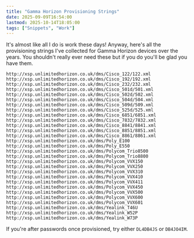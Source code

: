 ```yaml
---
title: "Gamma Horizon Provisioning Strings"
date: 2025-09-09T16:54:00
lastmod: 2025-10-14T18:05:00
tags: ["Snippets", "Work"]
---
```


It's almost like all I do is work these days! Anyway, here's all the provisioning strings I've collected for Gamma Horizon devices over the years. You shouldn't really ever need these but if you do you'll be glad you have them.

```
http://xsp.unlimitedhorizon.co.uk/dms/Cisco_122/122.xml
http://xsp.unlimitedhorizon.co.uk/dms/Cisco_192/192.xml
http://xsp.unlimitedhorizon.co.uk/dms/Cisco_232/232.xml
http://xsp.unlimitedhorizon.co.uk/dms/Cisco_501d/501.xml
http://xsp.unlimitedhorizon.co.uk/dms/Cisco_502d/502.xml
http://xsp.unlimitedhorizon.co.uk/dms/Cisco_504d/504.xml
http://xsp.unlimitedhorizon.co.uk/dms/Cisco_509d/509.xml
http://xsp.unlimitedhorizon.co.uk/dms/Cisco_525d/525.xml
http://xsp.unlimitedhorizon.co.uk/dms/Cisco_6851/6851.xml
http://xsp.unlimitedhorizon.co.uk/dms/Cisco_7832/7832.xml
http://xsp.unlimitedhorizon.co.uk/dms/Cisco_8841/8841.xml
http://xsp.unlimitedhorizon.co.uk/dms/Cisco_8851/8851.xml
http://xsp.unlimitedhorizon.co.uk/dms/Cisco_8861/8861.xml
http://xsp.unlimitedhorizon.co.uk/dms/Poly_E100
http://xsp.unlimitedhorizon.co.uk/dms/Poly_E550
http://xsp.unlimitedhorizon.co.uk/dms/Polycom_Trio8500
http://xsp.unlimitedhorizon.co.uk/dms/Polycom_Trio8800
http://xsp.unlimitedhorizon.co.uk/dms/Polycom_VVX150
http://xsp.unlimitedhorizon.co.uk/dms/Polycom_VVX250
http://xsp.unlimitedhorizon.co.uk/dms/Polycom_VVX310
http://xsp.unlimitedhorizon.co.uk/dms/Polycom_VVX410
http://xsp.unlimitedhorizon.co.uk/dms/Polycom_VVX411
http://xsp.unlimitedhorizon.co.uk/dms/Polycom_VVX450
http://xsp.unlimitedhorizon.co.uk/dms/Polycom_VVX500
http://xsp.unlimitedhorizon.co.uk/dms/Polycom_VVX600
http://xsp.unlimitedhorizon.co.uk/dms/Polycom_VVX601
http://xsp.unlimitedhorizon.co.uk/dms/Yealink_T46U
http://xsp.unlimitedhorizon.co.uk/dms/Yealink_W52P
http://xsp.unlimitedhorizon.co.uk/dms/Yealink_W73P
```

If you're after passwords once provisioned, try either `DL4DB4JS` or `DB4JO4IM`.